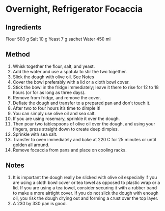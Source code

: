# Overnight, Refrigerator Focaccia

## Ingredients

Flour 500 g
Salt 10 g
Yeast 7 g sachet
Water 450 ml

## Method

1.  Whisk together the flour, salt, and yeast.
2.  Add the water and use a spatula to stir the two together.
3.  Slick the dough with olive oil.  See Notes
4.  Cover the bowl preferably with a lid or a cloth bowl cover.
5.  Stick the bowl in the fridge immediately; leave it there to rise for 12 to 18 hours (or for as long as three days).
6.  Remove from fridge, and remove the cover.
7.  Deflate the dough and transfer to a prepared pan and don't touch it.
8.  After two to four hours it’s time to dimple it!
9.  You can simply use olive oil and sea salt.
10. If you are using rosemary, sprinkle it over the dough.
11. Then pour two tablespoons of olive oil over the dough, and using your fingers, press straight down to create deep dimples.
12. Sprinkle with sea salt.
13. Transfer to oven immediately and bake at 220 C for 25 minutes or until golden all around.
14. Remove focaccia from pans and place on cooling racks.

## Notes

1.  It is important the dough really be slicked with olive oil especially if you are using a cloth bowl cover or tea towel as opposed to plastic wrap or a lid.
If you are using a tea towel, consider securing it with a rubber band to make a more airtight cover.
If you do not slick the dough with enough oil, you risk the dough drying out and forming a crust over the top layer.
2.  A 230 by 330 pan is good.

